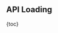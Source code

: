 ## API Loading

{toc}

<!-- TODO: translation -->
<!-- translate whole file doc/ru/manual/dg-loading.md -->
